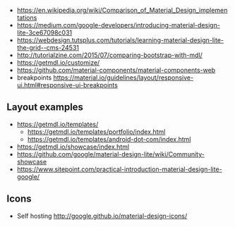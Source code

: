- https://en.wikipedia.org/wiki/Comparison_of_Material_Design_implementations
- https://medium.com/google-developers/introducing-material-design-lite-3ce67098c031
- https://webdesign.tutsplus.com/tutorials/learning-material-design-lite-the-grid--cms-24531
- http://tutorialzine.com/2015/07/comparing-bootstrap-with-mdl/
- https://getmdl.io/customize/
- https://github.com/material-components/material-components-web
- breakpoints https://material.io/guidelines/layout/responsive-ui.html#responsive-ui-breakpoints

## Layout examples

- https://getmdl.io/templates/
    - https://getmdl.io/templates/portfolio/index.html
    - https://getmdl.io/templates/android-dot-com/index.html
- https://getmdl.io/showcase/index.html
- https://github.com/google/material-design-lite/wiki/Community-showcase
- https://www.sitepoint.com/practical-introduction-material-design-lite-google/

## Icons

- Self hosting http://google.github.io/material-design-icons/

